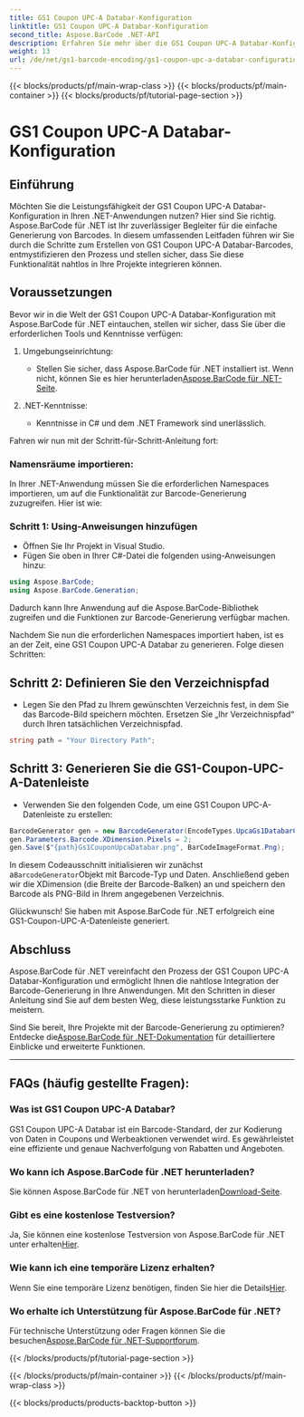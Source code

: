 ```yaml
---
title: GS1 Coupon UPC-A Databar-Konfiguration
linktitle: GS1 Coupon UPC-A Databar-Konfiguration
second_title: Aspose.BarCode .NET-API
description: Erfahren Sie mehr über die GS1 Coupon UPC-A Databar-Konfiguration mit Aspose.BarCode für .NET. Erstellen Sie ganz einfach Barcodes. Jetzt loslegen!
weight: 13
url: /de/net/gs1-barcode-encoding/gs1-coupon-upc-a-databar-configuration/
---
```


{{< blocks/products/pf/main-wrap-class >}}
{{< blocks/products/pf/main-container >}}
{{< blocks/products/pf/tutorial-page-section >}}

# GS1 Coupon UPC-A Databar-Konfiguration


## Einführung

Möchten Sie die Leistungsfähigkeit der GS1 Coupon UPC-A Databar-Konfiguration in Ihren .NET-Anwendungen nutzen? Hier sind Sie richtig. Aspose.BarCode für .NET ist Ihr zuverlässiger Begleiter für die einfache Generierung von Barcodes. In diesem umfassenden Leitfaden führen wir Sie durch die Schritte zum Erstellen von GS1 Coupon UPC-A Databar-Barcodes, entmystifizieren den Prozess und stellen sicher, dass Sie diese Funktionalität nahtlos in Ihre Projekte integrieren können.

## Voraussetzungen

Bevor wir in die Welt der GS1 Coupon UPC-A Databar-Konfiguration mit Aspose.BarCode für .NET eintauchen, stellen wir sicher, dass Sie über die erforderlichen Tools und Kenntnisse verfügen:

1. Umgebungseinrichtung:
   -  Stellen Sie sicher, dass Aspose.BarCode für .NET installiert ist. Wenn nicht, können Sie es hier herunterladen[Aspose.BarCode für .NET-Seite](https://releases.aspose.com/barcode/net/).

2. .NET-Kenntnisse:
   - Kenntnisse in C# und dem .NET Framework sind unerlässlich.

Fahren wir nun mit der Schritt-für-Schritt-Anleitung fort:

### Namensräume importieren:

In Ihrer .NET-Anwendung müssen Sie die erforderlichen Namespaces importieren, um auf die Funktionalität zur Barcode-Generierung zuzugreifen. Hier ist wie:

### Schritt 1: Using-Anweisungen hinzufügen
- Öffnen Sie Ihr Projekt in Visual Studio.
- Fügen Sie oben in Ihrer C#-Datei die folgenden using-Anweisungen hinzu:

```csharp
using Aspose.BarCode;
using Aspose.BarCode.Generation;
```

Dadurch kann Ihre Anwendung auf die Aspose.BarCode-Bibliothek zugreifen und die Funktionen zur Barcode-Generierung verfügbar machen.

Nachdem Sie nun die erforderlichen Namespaces importiert haben, ist es an der Zeit, eine GS1 Coupon UPC-A Databar zu generieren. Folge diesen Schritten:

## Schritt 2: Definieren Sie den Verzeichnispfad
- Legen Sie den Pfad zu Ihrem gewünschten Verzeichnis fest, in dem Sie das Barcode-Bild speichern möchten. Ersetzen Sie „Ihr Verzeichnispfad“ durch Ihren tatsächlichen Verzeichnispfad.

```csharp
string path = "Your Directory Path";
```

## Schritt 3: Generieren Sie die GS1-Coupon-UPC-A-Datenleiste
- Verwenden Sie den folgenden Code, um eine GS1 Coupon UPC-A-Datenleiste zu erstellen:

```csharp
BarcodeGenerator gen = new BarcodeGenerator(EncodeTypes.UpcaGs1DatabarCoupon, "123456789012(8110)ASPOSE");
gen.Parameters.Barcode.XDimension.Pixels = 2;
gen.Save($"{path}Gs1CouponUpcaDatabar.png", BarCodeImageFormat.Png);
```

 In diesem Codeausschnitt initialisieren wir zunächst a`BarcodeGenerator`Objekt mit Barcode-Typ und Daten. Anschließend geben wir die XDimension (die Breite der Barcode-Balken) an und speichern den Barcode als PNG-Bild in Ihrem angegebenen Verzeichnis.

Glückwunsch! Sie haben mit Aspose.BarCode für .NET erfolgreich eine GS1-Coupon-UPC-A-Datenleiste generiert.

## Abschluss

Aspose.BarCode für .NET vereinfacht den Prozess der GS1 Coupon UPC-A Databar-Konfiguration und ermöglicht Ihnen die nahtlose Integration der Barcode-Generierung in Ihre Anwendungen. Mit den Schritten in dieser Anleitung sind Sie auf dem besten Weg, diese leistungsstarke Funktion zu meistern.

 Sind Sie bereit, Ihre Projekte mit der Barcode-Generierung zu optimieren? Entdecke die[Aspose.BarCode für .NET-Dokumentation](https://reference.aspose.com/barcode/net/) für detailliertere Einblicke und erweiterte Funktionen.

---

## FAQs (häufig gestellte Fragen):

### Was ist GS1 Coupon UPC-A Databar?
GS1 Coupon UPC-A Databar ist ein Barcode-Standard, der zur Kodierung von Daten in Coupons und Werbeaktionen verwendet wird. Es gewährleistet eine effiziente und genaue Nachverfolgung von Rabatten und Angeboten.

### Wo kann ich Aspose.BarCode für .NET herunterladen?
Sie können Aspose.BarCode für .NET von herunterladen[Download-Seite](https://releases.aspose.com/barcode/net/).

### Gibt es eine kostenlose Testversion?
 Ja, Sie können eine kostenlose Testversion von Aspose.BarCode für .NET unter erhalten[Hier](https://releases.aspose.com/).

### Wie kann ich eine temporäre Lizenz erhalten?
 Wenn Sie eine temporäre Lizenz benötigen, finden Sie hier die Details[Hier](https://purchase.aspose.com/temporary-license/).

### Wo erhalte ich Unterstützung für Aspose.BarCode für .NET?
 Für technische Unterstützung oder Fragen können Sie die besuchen[Aspose.BarCode für .NET-Supportforum](https://forum.aspose.com/c/barcode/13).


{{< /blocks/products/pf/tutorial-page-section >}}

{{< /blocks/products/pf/main-container >}}
{{< /blocks/products/pf/main-wrap-class >}}

{{< blocks/products/products-backtop-button >}}
